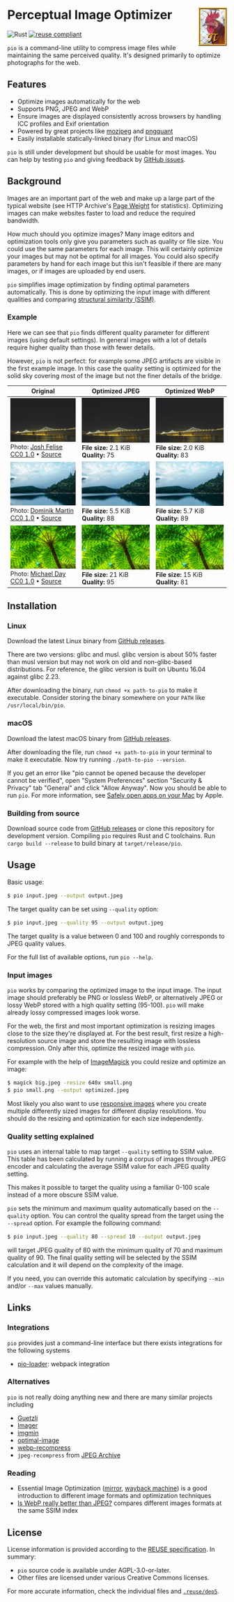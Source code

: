 <!--
SPDX-FileCopyrightText: 2019-2020 Tuomas Siipola
SPDX-FileCopyrightText: 2020 Johannes Siipola

SPDX-License-Identifier: AGPL-3.0-or-later
-->

# Perceptual Image Optimizer <img src="images/pio.gif" alt="" align="right">

![Rust](https://github.com/siiptuo/pio/workflows/Rust/badge.svg)
[![reuse compliant](https://reuse.software/badge/reuse-compliant.svg)](https://reuse.software)

`pio` is a command-line utility to compress image files while maintaining the same perceived quality.
It's designed primarily to optimize photographs for the web.

## Features

- Optimize images automatically for the web
- Supports PNG, JPEG and WebP
- Ensure images are displayed consistently across browsers by handling ICC profiles and Exif orientation
- Powered by great projects like [mozjpeg](https://github.com/mozilla/mozjpeg) and [pngquant](https://pngquant.org/)
- Easily installable statically-linked binary (for Linux and macOS)

`pio` is still under development but should be usable for most images.
You can help by testing `pio` and giving feedback by [GitHub issues](https://github.com/siiptuo/pio/issues).

## Background

Images are an important part of the web and make up a large part of the typical website (see HTTP Archive's [Page Weight](https://httparchive.org/reports/page-weight) for statistics).
Optimizing images can make websites faster to load and reduce the required bandwidth.

How much should you optimize images?
Many image editors and optimization tools only give you parameters such as quality or file size.
You could use the same parameters for each image.
This will certainly optimize your images but may not be optimal for all images.
You could also specify parameters by hand for each image but this isn't feasible if there are many images, or if images are uploaded by end users.

`pio` simplifies image optimization by finding optimal parameters automatically.
This is done by optimizing the input image with different qualities and comparing [structural similarity (SSIM)](https://en.wikipedia.org/wiki/Structural_similarity).

### Example

Here we can see that `pio` finds different quality parameter for different images (using default settings).
In general images with a lot of details require higher quality than those with fewer details.

However, `pio` is not perfect: for example some JPEG artifacts are visible in the first example image.
In this case the quality setting is optimized for the solid sky covering most of the image but not the finer details of the bridge.

| Original                                                                                                                                                                                                                                                                          | Optimized JPEG                                                           | Optimized WebP                                                           |
| -                                                                                                                                                                                                                                                                                 | -                                                                        | -                                                                        |
| ![](images/image1-original.png)<br>Photo: [Josh Felise](https://www.snapwi.re/user/JPFelise)<br>[CC0 1.0](https://creativecommons.org/publicdomain/zero/1.0/) &bullet; [Source](https://snapwiresnaps.tumblr.com/post/140752672614/josh-felise-free-under-cc0-10-download)        | ![](images/image1-jpeg.png)<br>**File size:** 2.1 KiB<br>**Quality:** 75 | ![](images/image1-webp.png)<br>**File size:** 2.0 KiB<br>**Quality:** 83 |
| ![](images/image2-original.png)<br>Photo: [Dominik Martin](https://www.snapwi.re/user/dominikmartn)<br>[CC0 1.0](https://creativecommons.org/publicdomain/zero/1.0/) &bullet; [Source](https://snapwiresnaps.tumblr.com/post/102447448703/dominik-martin-wwwdominikmartin-free)   | ![](images/image2-jpeg.png)<br>**File size:** 5.5 KiB<br>**Quality:** 88 | ![](images/image2-webp.png)<br>**File size:** 5.7 KiB<br>**Quality:** 89 |
| ![](images/image3-original.png)<br>Photo: [Michael Day](https://www.snapwi.re/user/bucktownchicago)<br>[CC0 1.0](https://creativecommons.org/publicdomain/zero/1.0/) &bullet; [Source](https://snapwiresnaps.tumblr.com/post/171101090646/michael-day-free-under-cc0-10-download) | ![](images/image3-jpeg.png)<br>**File size:** 21 KiB<br>**Quality:** 95  | ![](images/image3-webp.png)<br>**File size:** 15 KiB<br>**Quality:** 81  |

## Installation

### Linux

Download the latest Linux binary from [GitHub releases](https://github.com/siiptuo/pio/releases).

There are two versions: glibc and musl.
glibc version is about 50% faster than musl version but may not work on old and non-glibc-based distributions.
For reference, the glibc version is built on Ubuntu 16.04 against glibc 2.23.

After downloading the binary, run `chmod +x path-to-pio` to make it executable.
Consider storing the binary somewhere on your `PATH` like `/usr/local/bin/pio`.

### macOS

Download the latest macOS binary from [GitHub releases](https://github.com/siiptuo/pio/releases).

After downloading the file, run `chmod +x path-to-pio` in your terminal to make it executable.
Now try running `./path-to-pio --version`.

If you get an error like "pio cannot be opened because the developer cannot be verified", open "System Preferences" section "Security & Privacy" tab "General" and click "Allow Anyway".
Now you should be able to run `pio`.
For more information, see [Safely open apps on your Mac](https://support.apple.com/en-us/HT202491) by Apple.

### Building from source

Download source code from [GitHub releases](https://github.com/siiptuo/pio/releases) or clone this repository for development version.
Compiling `pio` requires Rust and C toolchains.
Run `cargo build --release` to build binary at `target/release/pio`.

## Usage

Basic usage:

```sh
$ pio input.jpeg --output output.jpeg
```

The target quality can be set using `--quality` option:

```sh
$ pio input.jpeg --quality 95 --output output.jpeg
```

The target quality is a value between 0 and 100 and roughly corresponds to JPEG quality values.

For the full list of available options, run `pio --help`.

### Input images

`pio` works by comparing the optimized image to the input image.
The input image should preferably be PNG or lossless WebP, or alternatively JPEG or lossy WebP stored with a high quality setting (95-100).
`pio` will make already lossy compressed images look worse.

For the web, the first and most important optimization is resizing images close to the size they're displayed at.
For the best result, first resize a high-resolution source image and store the resulting image with lossless compression.
Only after this, optimize the resized image with `pio`.

For example with the help of [ImageMagick](https://imagemagick.org/index.php) you could resize and optimize an image:

```sh
$ magick big.jpeg -resize 640x small.png
$ pio small.png --output optimized.jpeg
```

Most likely you also want to use [responsive images](https://developer.mozilla.org/en-US/docs/Learn/HTML/Multimedia_and_embedding/Responsive_images) where you create multiple differently sized images for different display resolutions.
You should do the resizing and optimization for each size independently.

### Quality setting explained

`pio` uses an internal table to map target `--quality` setting to SSIM value.
This table has been calculated by running a corpus of images through JPEG encoder and calculating the average SSIM value for each JPEG quality setting.

This makes it possible to target the quality using a familiar 0-100 scale instead of a more obscure SSIM value.

`pio` sets the minimum and maximum quality automatically based on the `--quality` option.
You can control the quality spread from the target using the `--spread` option. For example the following command:

```sh
$ pio input.jpeg --quality 80 --spread 10 --output output.jpeg
```

will target JPEG quality of 80 with the minimum quality of 70 and maximum quality of 90.
The final quality setting will be selected by the SSIM calculation and it will depend on the complexity of the image.

If you need, you can override this automatic calculation by specifying `--min` and/or `--max` values manually.

## Links

### Integrations

`pio` provides just a command-line interface but there exists integrations for the following systems

- [pio-loader](https://github.com/siiptuo/pio-loader): webpack integration

### Alternatives

`pio` is not really doing anything new and there are many similar projects including

- [Guetzli](https://github.com/google/guetzli/)
- [Imager](https://github.com/imager-io/imager)
- [imgmin](https://github.com/rflynn/imgmin)
- [optimal-image](https://github.com/optimal-image/optimal-image)
- [webp-recompress](https://github.com/AgentCosmic/webp-recompress)
- `jpeg-recompress` from [JPEG Archive](https://github.com/danielgtaylor/jpeg-archive/)

### Reading

- Essential Image Optimization ([mirror](https://joppuyo.github.io/images-guide-mirror/), [wayback machine](https://web.archive.org/web/20200424075529/https://images.guide/)) is a good introduction to different image formats and optimization techniques
- [Is WebP really better than JPEG?](https://siipo.la/blog/is-webp-really-better-than-jpeg) compares different images formats at the same SSIM index

## License

License information is provided according to the [REUSE specification](https://reuse.software/spec/).
In summary:

- `pio` source code is available under AGPL-3.0-or-later.
- Other files are licensed under various Creative Commons licenses.

For more accurate information, check the individual files and [`.reuse/dep5`](.reuse/dep5).
